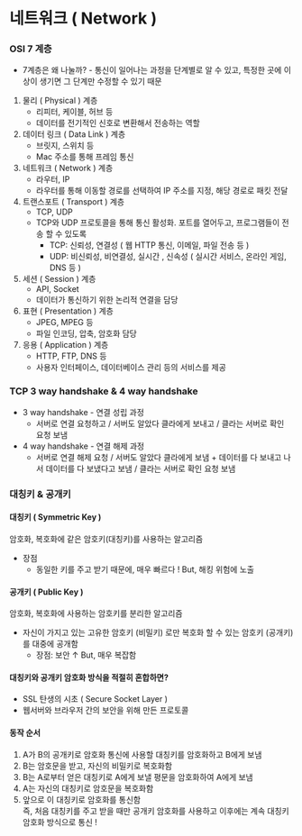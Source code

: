 # 네트워크 ( Network )

### OSI 7 계층
* 7계층은 왜 나눌까? - 통신이 일어나는 과정을 단계별로 알 수 있고, 특정한 곳에 이상이 생기면 그 단계만 수정할 수 있기 때문

1. 물리 ( Physical ) 계층 
    - 리피터, 케이블, 허브 등 
    - 데이터를 전기적인 신호로 변환해서 전송하는 역할
2. 데이터 링크 ( Data Link ) 계층
    - 브릿지, 스위치 등 
    - Mac 주소를 통해 프레임 통신
3. 네트워크 ( Network ) 계층 
    - 라우터, IP 
    - 라우터를 통해 이동할 경로를 선택하여 IP 주소를 지정, 해당 경로로 패킷 전달
4. 트랜스포트 ( Transport ) 계층 
    - TCP, UDP
    - TCP와 UDP 프로토콜을 통해 통신 활성화. 포트를 열어두고, 프로그램들이 전송 할 수 있도록
        * TCP: 신뢰성, 연결성 ( 웹 HTTP 통신, 이메일, 파일 전송 등 )
        * UDP: 비신뢰성, 비연결성, 실시간 , 신속성 ( 실시간 서비스, 온라인 게임, DNS 등 )
5. 세션 ( Session ) 계층
    - API, Socket
    - 데이터가 통신하기 위한 논리적 연결을 담당
6. 표현 ( Presentation ) 계층
    - JPEG, MPEG 등
    - 파일 인코딩, 압축, 암호화 담당
7. 응용 ( Application ) 계층
    - HTTP, FTP, DNS 등
    - 사용자 인터페이스, 데이터베이스 관리 등의 서비스를 제공

### TCP 3 way handshake & 4 way handshake
* 3 way handshake - 연결 성립 과정 
    * 서버로 연결 요청하고 / 서버도 알았다 클라에게 보내고 / 클라는 서버로 확인 요청 보냄
* 4 way handshake - 연결 해제 과정 
    * 서버로 연결 해제 요청 / 서버도 알았다 클라에게 보냄 + 데이터를 다 보내고 나서 데이터를 다 보냈다고 보냄 / 클라는 서버로 확인 요청 보냄

### 대칭키 & 공개키
#### 대칭키 ( Symmetric Key )
암호화, 복호화에 같은 암호키(대칭키)를 사용하는 알고리즘
* 장점
    - 동일한 키를 주고 받기 때문에, 매우 빠르다 ! But, 해킹 위험에 노출 

#### 공개키 ( Public Key )
암호화, 복호화에 사용하는 암호키를 분리한 알고리즘
- 자신이 가지고 있는 고유한 암호키 (비밀키) 로만 복호화 할 수 있는 암호키 (공개키)를 대중에 공개함
    * 장점: 보안 ↑ But, 매우 복잡함 
#### 대칭키와 공개키 암호화 방식을 적절히 혼합하면?
- SSL 탄생의 시초 ( Secure Socket Layer )
- 웹서버와 브라우저 간의 보안을 위해 만든 프로토콜

#### 동작 순서
1. A가 B의 공개키로 암호화 통신에 사용할 대칭키를 암호화하고 B에게 보냄
2. B는 암호문을 받고, 자신의 비밀키로 복호화함
3. B는 A로부터 얻은 대칭키로 A에게 보낼 평문을 암호화하여 A에게 보냄
4. A는 자신의 대칭키로 암호문을 복호화함
5. 앞으로 이 대칭키로 암호화를 통신함   
즉, 처음 대칭키를 주고 받을 때만 공개키 암호화를 사용하고 이후에는 계속 대칭키 암호화 방식으로 통신 !
